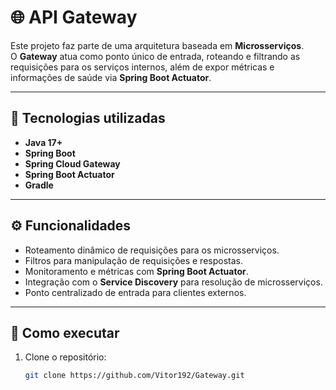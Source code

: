 # 🌐 API Gateway

Este projeto faz parte de uma arquitetura baseada em **Microsserviços**.  
O **Gateway** atua como ponto único de entrada, roteando e filtrando as requisições para os serviços internos, além de expor métricas e informações de saúde via **Spring Boot Actuator**.

---

## 📌 Tecnologias utilizadas
- **Java 17+**
- **Spring Boot**
- **Spring Cloud Gateway**
- **Spring Boot Actuator**
- **Gradle**

---

## ⚙️ Funcionalidades
- Roteamento dinâmico de requisições para os microsserviços.
- Filtros para manipulação de requisições e respostas.
- Monitoramento e métricas com **Spring Boot Actuator**.
- Integração com o **Service Discovery** para resolução de microsserviços.
- Ponto centralizado de entrada para clientes externos.

---

## 🚀 Como executar

1. Clone o repositório:
   ```bash
   git clone https://github.com/Vitor192/Gateway.git
